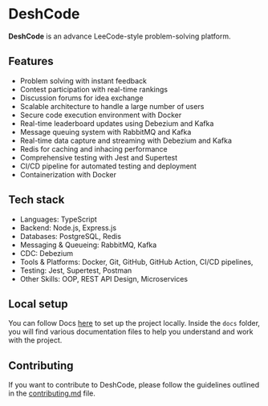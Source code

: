 # DeshCode

**DeshCode** is an advance LeeCode-style problem-solving platform.

## Features
- Problem solving with instant feedback
- Contest participation with real-time rankings
- Discussion forums for idea exchange
- Scalable architecture to handle a large number of users
- Secure code execution environment with Docker
- Real-time leaderboard updates using Debezium and Kafka
- Message queuing system with RabbitMQ and Kafka
- Real-time data capture and streaming with Debezium and Kafka
- Redis for caching and inhacing performance
- Comprehensive testing with Jest and Supertest
- CI/CD pipeline for automated testing and deployment
- Containerization with Docker


## Tech stack
- Languages: TypeScript
- Backend: Node.js, Express.js
- Databases: PostgreSQL, Redis
- Messaging & Queueing: RabbitMQ, Kafka
- CDC: Debezium
- Tools & Platforms: Docker, Git, GitHub, GitHub Action, CI/CD pipelines,
- Testing: Jest, Supertest, Postman
- Other Skills: OOP, REST API Design, Microservices

## Local setup

You can follow Docs [here](docs) to set up the project locally.
Inside the `docs` folder, you will find various documentation files to help you understand and work with the project.

## Contributing

If you want to contribute to DeshCode, please follow the guidelines outlined in the [contributing.md](contributing.md) file.